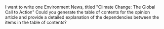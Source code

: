 I want to write one Environment News, titled "Climate Change: The Global Call to Action" Could you generate the table of contents for the opinion article and provide a detailed explanation of the dependencies between the items in the table of contents?